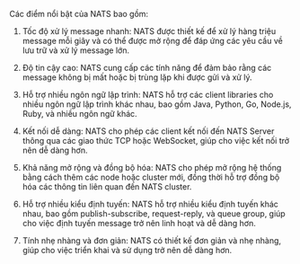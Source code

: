 Các điểm nổi bật của NATS bao gồm:

1. Tốc độ xử lý message nhanh: NATS được thiết kế để xử lý hàng triệu message mỗi giây và có thể được mở rộng để đáp ứng các yêu cầu về lưu trữ và xử lý message lớn.

2. Độ tin cậy cao: NATS cung cấp các tính năng để đảm bảo rằng các message không bị mất hoặc bị trùng lặp khi được gửi và xử lý.

3. Hỗ trợ nhiều ngôn ngữ lập trình: NATS hỗ trợ các client libraries cho nhiều ngôn ngữ lập trình khác nhau, bao gồm Java, Python, Go, Node.js, Ruby, và nhiều ngôn ngữ khác.

4. Kết nối dễ dàng: NATS cho phép các client kết nối đến NATS Server thông qua các giao thức TCP hoặc WebSocket, giúp cho việc kết nối trở nên dễ dàng hơn.

5. Khả năng mở rộng và đồng bộ hóa: NATS cho phép mở rộng hệ thống bằng cách thêm các node hoặc cluster mới, đồng thời hỗ trợ đồng bộ hóa các thông tin liên quan đến NATS cluster.

6. Hỗ trợ nhiều kiểu định tuyến: NATS hỗ trợ nhiều kiểu định tuyến khác nhau, bao gồm publish-subscribe, request-reply, và queue group, giúp cho việc định tuyến message trở nên linh hoạt và dễ dàng hơn.

7. Tính nhẹ nhàng và đơn giản: NATS có thiết kế đơn giản và nhẹ nhàng, giúp cho việc triển khai và sử dụng trở nên dễ dàng hơn.